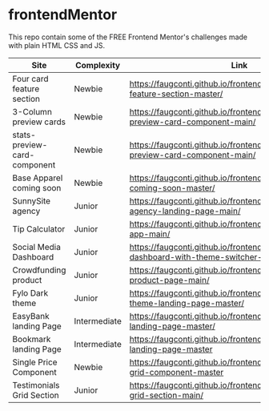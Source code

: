 # frontendMentor

This repo contain some of the FREE Frontend Mentor's challenges made with plain HTML CSS and JS. 


| Site | Complexity | Link |
| ------------- | ------------- | --- |
| Four card feature section  | Newbie  | https://faugconti.github.io/frontendMentor/8_four-card-feature-section-master/ |
| 3-Column preview cards  | Newbie  | https://faugconti.github.io/frontendMentor/3_column-preview-card-component-main/ |
| stats-preview-card-component  | Newbie  | https://faugconti.github.io/frontendMentor/2_stats-preview-card-component-main/ |
| Base Apparel coming soon  | Newbie  | https://faugconti.github.io/frontendMentor/base-apparel-coming-soon-master/ |
| SunnySite agency  | Junior  | https://faugconti.github.io/frontendMentor/sunnyside-agency-landing-page-main/ |
| Tip Calculator  | Junior  | https://faugconti.github.io/frontendMentor/tip-calculator-app-main/ |
| Social Media Dashboard  | Junior  | https://faugconti.github.io/frontendMentor/social-media-dashboard-with-theme-switcher-master/ |
| Crowdfunding product  | Junior  | https://faugconti.github.io/frontendMentor/crowdfunding-product-page-main/ |
| Fylo Dark theme  | Junior  | https://faugconti.github.io/frontendMentor/fylo-dark-theme-landing-page-master/ |
| EasyBank landing Page  | Intermediate  | https://faugconti.github.io/frontendMentor/easybank-landing-page-master/ |
| Bookmark landing Page  | Intermediate  | https://faugconti.github.io/frontendMentor/bookmark-landing-page-master |
| Single Price Component  | Newbie  | https://faugconti.github.io/frontendMentor/single-price-grid-component-master |
| Testimonials Grid Section  | Junior  | https://faugconti.github.io/frontendMentor/testimonials-grid-section-main/ |


